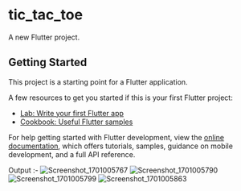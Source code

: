 # tic_tac_toe

A new Flutter project.

## Getting Started

This project is a starting point for a Flutter application.

A few resources to get you started if this is your first Flutter project:

- [Lab: Write your first Flutter app](https://docs.flutter.dev/get-started/codelab)
- [Cookbook: Useful Flutter samples](https://docs.flutter.dev/cookbook)

For help getting started with Flutter development, view the
[online documentation](https://docs.flutter.dev/), which offers tutorials,
samples, guidance on mobile development, and a full API reference.

Output :-
![Screenshot_1701005767](https://github.com/lnikhil1903/Tic-Tac-Toe/assets/102731690/a0e72934-c75a-420f-a06d-26f551edbe33)
![Screenshot_1701005790](https://github.com/lnikhil1903/Tic-Tac-Toe/assets/102731690/57340b7a-971d-45b3-8c2d-1252fbc8d609)
![Screenshot_1701005799](https://github.com/lnikhil1903/Tic-Tac-Toe/assets/102731690/4cf8fda6-c548-4eb5-86c8-edce3a017795)
![Screenshot_1701005863](https://github.com/lnikhil1903/Tic-Tac-Toe/assets/102731690/be571f3e-d4f9-44a8-ada9-595f42fd255b)

